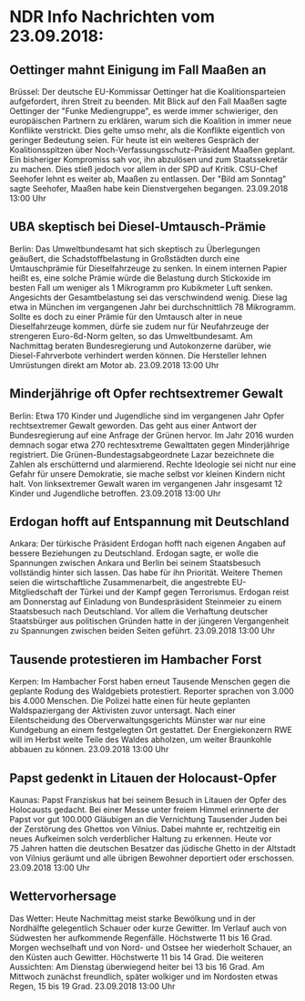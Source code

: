 # NDR Info Nachrichten vom 23.09.2018:


## Oettinger mahnt Einigung im Fall Maaßen an
Brüssel: Der deutsche EU-Kommissar Oettinger hat die Koalitionsparteien aufgefordert, ihren Streit zu beenden. Mit Blick auf den Fall Maaßen sagte Oettinger der "Funke Mediengruppe", es werde immer schwieriger, den europäischen Partnern zu erklären, warum sich die Koalition in immer neue Konflikte verstrickt. Dies gelte umso mehr, als die Konflikte eigentlich von geringer Bedeutung seien. Für heute ist ein weiteres Gespräch der Koalitionsspitzen über Noch-Verfassungsschutz-Präsident Maaßen geplant. Ein bisheriger Kompromiss sah vor, ihn abzulösen und zum Staatssekretär zu machen. Dies stieß jedoch vor allem in der SPD auf Kritik. CSU-Chef Seehofer lehnt es weiter ab, Maaßen zu entlassen. Der "Bild am Sonntag" sagte Seehofer, Maaßen habe kein Dienstvergehen begangen. 23.09.2018 13:00 Uhr 

## UBA skeptisch bei Diesel-Umtausch-Prämie
Berlin: Das Umweltbundesamt hat sich skeptisch zu Überlegungen geäußert, die Schadstoffbelastung in Großstädten durch eine Umtauschprämie für Dieselfahrzeuge zu senken. In einem internen Papier heißt es, eine solche Prämie würde die Belastung durch Stickoxide im besten Fall um weniger als 1 Mikrogramm pro Kubikmeter Luft senken. Angesichts der Gesamtbelastung sei das verschwindend wenig. Diese lag etwa in München im vergangenen Jahr bei durchschnittlich 78 Mikrogramm. Sollte es doch zu einer Prämie für den Umtausch alter in neue Dieselfahrzeuge kommen, dürfe sie zudem nur für Neufahrzeuge der strengeren Euro-6d-Norm gelten, so das Umweltbundesamt. Am Nachmittag beraten Bundesregierung und Autokonzerne darüber, wie Diesel-Fahrverbote verhindert werden können. Die Hersteller lehnen Umrüstungen direkt am Motor ab. 23.09.2018 13:00 Uhr 

## Minderjährige oft Opfer rechtsextremer Gewalt
Berlin:	Etwa 170 Kinder und Jugendliche sind im vergangenen Jahr Opfer rechtsextremer Gewalt geworden. Das geht aus einer Antwort der Bundesregierung auf eine Anfrage der Grünen hervor. Im Jahr 2016 wurden demnach sogar etwa 270 rechtesxtreme Gewalttaten gegen Minderjährige registriert. Die Grünen-Bundestagsabgeordnete Lazar bezeichnete die Zahlen als erschütternd und alarmierend. Rechte Ideologie sei nicht nur eine Gefahr für unsere Demokratie, sie mache selbst vor kleinen Kindern nicht halt. Von linksextremer Gewalt waren im vergangenen Jahr insgesamt 12 Kinder und Jugendliche betroffen. 23.09.2018 13:00 Uhr 

## Erdogan hofft auf Entspannung mit Deutschland
Ankara: Der türkische Präsident Erdogan hofft nach eigenen Angaben auf bessere Beziehungen zu Deutschland. Erdogan sagte, er wolle die Spannungen zwischen Ankara und Berlin bei seinem Staatsbesuch vollständig hinter sich lassen. Das habe für ihn Priorität. Weitere Themen seien die wirtschaftliche Zusammenarbeit, die angestrebte EU-Mitgliedschaft der Türkei und der Kampf gegen Terrorismus. Erdogan reist am Donnerstag auf Einladung von Bundespräsident Steinmeier zu einem Staatsbesuch nach Deutschland. Vor allem die Verhaftung deutscher Staatsbürger aus politischen Gründen hatte in der jüngeren Vergangenheit zu Spannungen zwischen beiden Seiten geführt. 23.09.2018 13:00 Uhr 

## Tausende protestieren im Hambacher Forst
Kerpen: Im Hambacher Forst haben erneut Tausende Menschen gegen die geplante Rodung des Waldgebiets protestiert. Reporter sprachen von 3.000 bis 4.000 Menschen. Die Polizei hatte einen für heute geplanten Waldspaziergang der Aktivisten zuvor untersagt. Nach einer Eilentscheidung des Oberverwaltungsgerichts Münster war nur eine Kundgebung an einem festgelegten Ort gestattet. Der Energiekonzern RWE will im Herbst weite Teile des Waldes abholzen, um weiter Braunkohle abbauen zu können. 23.09.2018 13:00 Uhr 

## Papst gedenkt in Litauen der Holocaust-Opfer
Kaunas: Papst Franziskus hat bei seinem Besuch in Litauen der Opfer des Holocausts gedacht. Bei einer Messe unter freiem Himmel erinnerte der Papst vor gut 100.000 Gläubigen an die Vernichtung Tausender Juden bei der Zerstörung des Ghettos von Vilnius. Dabei mahnte er, rechtzeitig ein neues Aufkeimen solch verderblicher Haltung zu erkennen. Heute vor 75 Jahren hatten die deutschen Besatzer das jüdische Ghetto in der Altstadt von Vilnius geräumt und alle übrigen Bewohner deportiert oder erschossen. 23.09.2018 13:00 Uhr 

## Wettervorhersage
Das Wetter: Heute Nachmittag meist starke Bewölkung und in der Nordhälfte gelegentlich Schauer oder kurze Gewitter. Im Verlauf auch von Südwesten her aufkommende Regenfälle. Höchstwerte 11 bis 16 Grad. Morgen wechselhaft und von Nord- und Ostsee her wiederholt Schauer, an den Küsten auch Gewitter. Höchstwerte 11 bis 14 Grad. Die weiteren Aussichten: Am Dienstag überwiegend heiter bei 13 bis 16 Grad. Am Mittwoch zunächst freundlich, später wolkiger und im Nordosten etwas Regen, 15 bis 19 Grad. 23.09.2018 13:00 Uhr 
